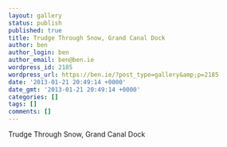 ```yaml
---
layout: gallery
status: publish
published: true
title: Trudge Through Snow, Grand Canal Dock
author: ben
author_login: ben
author_email: ben@ben.ie
wordpress_id: 2185
wordpress_url: https://ben.ie/?post_type=gallery&amp;p=2185
date: '2013-01-21 20:49:14 +0000'
date_gmt: '2013-01-21 20:49:14 +0000'
categories: []
tags: []
comments: []
---
```

<p>Trudge Through Snow, Grand Canal Dock</p>
